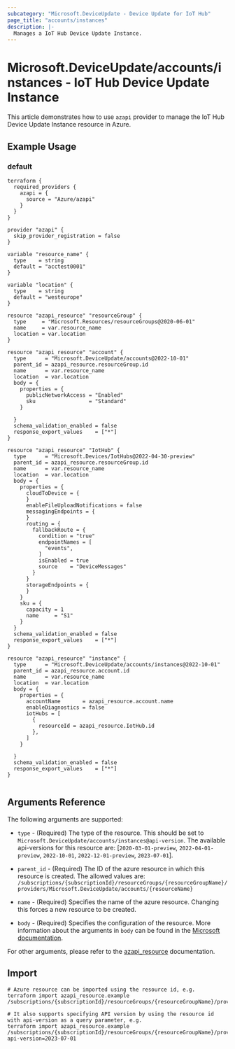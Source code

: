 ```yaml
---
subcategory: "Microsoft.DeviceUpdate - Device Update for IoT Hub"
page_title: "accounts/instances"
description: |-
  Manages a IoT Hub Device Update Instance.
---
```


# Microsoft.DeviceUpdate/accounts/instances - IoT Hub Device Update Instance

This article demonstrates how to use `azapi` provider to manage the IoT Hub Device Update Instance resource in Azure.



## Example Usage

### default

```hcl
terraform {
  required_providers {
    azapi = {
      source = "Azure/azapi"
    }
  }
}

provider "azapi" {
  skip_provider_registration = false
}

variable "resource_name" {
  type    = string
  default = "acctest0001"
}

variable "location" {
  type    = string
  default = "westeurope"
}

resource "azapi_resource" "resourceGroup" {
  type     = "Microsoft.Resources/resourceGroups@2020-06-01"
  name     = var.resource_name
  location = var.location
}

resource "azapi_resource" "account" {
  type      = "Microsoft.DeviceUpdate/accounts@2022-10-01"
  parent_id = azapi_resource.resourceGroup.id
  name      = var.resource_name
  location  = var.location
  body = {
    properties = {
      publicNetworkAccess = "Enabled"
      sku                 = "Standard"
    }

  }
  schema_validation_enabled = false
  response_export_values    = ["*"]
}

resource "azapi_resource" "IotHub" {
  type      = "Microsoft.Devices/IotHubs@2022-04-30-preview"
  parent_id = azapi_resource.resourceGroup.id
  name      = var.resource_name
  location  = var.location
  body = {
    properties = {
      cloudToDevice = {
      }
      enableFileUploadNotifications = false
      messagingEndpoints = {
      }
      routing = {
        fallbackRoute = {
          condition = "true"
          endpointNames = [
            "events",
          ]
          isEnabled = true
          source    = "DeviceMessages"
        }
      }
      storageEndpoints = {
      }
    }
    sku = {
      capacity = 1
      name     = "S1"
    }
  }
  schema_validation_enabled = false
  response_export_values    = ["*"]
}

resource "azapi_resource" "instance" {
  type      = "Microsoft.DeviceUpdate/accounts/instances@2022-10-01"
  parent_id = azapi_resource.account.id
  name      = var.resource_name
  location  = var.location
  body = {
    properties = {
      accountName       = azapi_resource.account.name
      enableDiagnostics = false
      iotHubs = [
        {
          resourceId = azapi_resource.IotHub.id
        },
      ]
    }

  }
  schema_validation_enabled = false
  response_export_values    = ["*"]
}


```



## Arguments Reference

The following arguments are supported:

* `type` - (Required) The type of the resource. This should be set to `Microsoft.DeviceUpdate/accounts/instances@api-version`. The available api-versions for this resource are: [`2020-03-01-preview`, `2022-04-01-preview`, `2022-10-01`, `2022-12-01-preview`, `2023-07-01`].

* `parent_id` - (Required) The ID of the azure resource in which this resource is created. The allowed values are:  
  `/subscriptions/{subscriptionId}/resourceGroups/{resourceGroupName}/providers/Microsoft.DeviceUpdate/accounts/{resourceName}`

* `name` - (Required) Specifies the name of the azure resource. Changing this forces a new resource to be created.

* `body` - (Required) Specifies the configuration of the resource. More information about the arguments in `body` can be found in the [Microsoft documentation](https://learn.microsoft.com/en-us/azure/templates/Microsoft.DeviceUpdate/accounts/instances?pivots=deployment-language-terraform).

For other arguments, please refer to the [azapi_resource](https://registry.terraform.io/providers/Azure/azapi/latest/docs/resources/resource) documentation.

## Import

 ```shell
 # Azure resource can be imported using the resource id, e.g.
 terraform import azapi_resource.example /subscriptions/{subscriptionId}/resourceGroups/{resourceGroupName}/providers/Microsoft.DeviceUpdate/accounts/{resourceName}/instances/{resourceName}
 
 # It also supports specifying API version by using the resource id with api-version as a query parameter, e.g.
 terraform import azapi_resource.example /subscriptions/{subscriptionId}/resourceGroups/{resourceGroupName}/providers/Microsoft.DeviceUpdate/accounts/{resourceName}/instances/{resourceName}?api-version=2023-07-01
 ```
